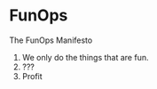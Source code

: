 # FunOps

The FunOps Manifesto

1. We only do the things that are fun.
2. ???
3. Profit

<script async defer src="https://scripts.simpleanalyticscdn.com/latest.js"></script>
<noscript><img src="https://queue.simpleanalyticscdn.com/noscript.gif" alt=""/></noscript>
